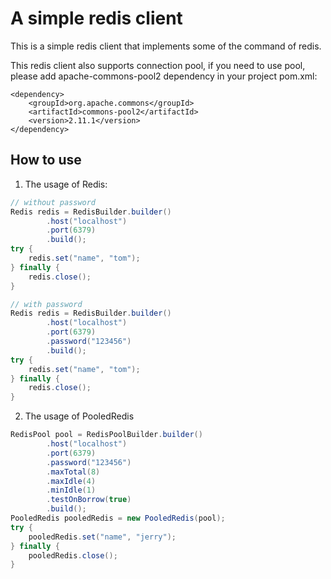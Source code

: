 # A simple redis client

This is a simple redis client that implements some of the command of redis.

This redis client also supports connection pool, if you need to use pool, 
please add apache-commons-pool2 dependency in your project pom.xml:

```
<dependency>
    <groupId>org.apache.commons</groupId>
    <artifactId>commons-pool2</artifactId>
    <version>2.11.1</version>
</dependency>
```

## How to use

1. The usage of Redis:

```java
// without password
Redis redis = RedisBuilder.builder()
        .host("localhost")
        .port(6379)
        .build();
try {
    redis.set("name", "tom");
} finally {
    redis.close();
}

// with password
Redis redis = RedisBuilder.builder()
        .host("localhost")
        .port(6379)
        .password("123456")
        .build();
try {
    redis.set("name", "tom");
} finally {
    redis.close();
}
```

2. The usage of PooledRedis
```java
RedisPool pool = RedisPoolBuilder.builder()
        .host("localhost")
        .port(6379)
        .password("123456")
        .maxTotal(8)
        .maxIdle(4)
        .minIdle(1)
        .testOnBorrow(true)
        .build();
PooledRedis pooledRedis = new PooledRedis(pool);
try {
    pooledRedis.set("name", "jerry");
} finally {
    pooledRedis.close();
}
```